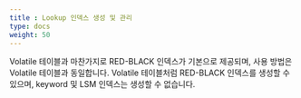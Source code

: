 ```yaml
---
title : Lookup 인덱스 생성 및 관리
type: docs
weight: 50
---
```


Volatile 테이블과 마찬가지로 RED-BLACK 인덱스가 기본으로 제공되며, 사용 방법은 Volatile 테이블과 동일합니다. Volatile 테이블처럼 RED-BLACK 인덱스를 생성할 수 있으며, keyword 및 LSM 인덱스는 생성할 수 없습니다.